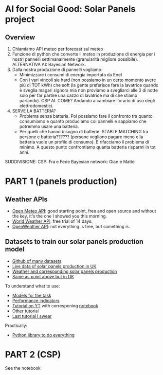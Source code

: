 # AI for Social Good: Solar Panels project

## Overview
1. Chiamiamo API meteo per forecast sul meteo
2. Funzione di python che converte il meteo in produzione di energia per i nostri pannelli settimanalmente (granularità migliore possibile). ALTERNATIVA AI: Bayesian Network.
3. Dalla nostra produzione di pannelli vogliamo:
   * Minimizzare i consumi di energia importata da Enel 
   * Con i vari vincoli sia hard (non possiamo in un certo momento avere più di TOT kWh) che soft (la gente preferisce fare la lavatrice quando è sveglia magari signora mia non proviamo a svegliarci alle 3 di notte solo per far partire una cazzo di lavatrice ma di che stiamo parlando). CSP AI.
    COME? Andando a cambiare l'orario di uso degli elettrodomestici.
4. SERVE LA BATTERIA?
   * Problema senza batteria. Poi possiamo fare il confronto tra quanto consumiamo e quanto produciamo coi pannelli e sappiamo che potremmo usare una batteria.
   * Per quelli che hanno bisogno di batterie: STABLE MATCHING tra persone e batteria?????? (persone vogliono pagare meno e la batteria vuole un profilo di consumo). E rifacciamo il problema di minimo. A questo punto confrontiamo quanta batteria risparmi in tot anni.

SUDDIVISIONE:
CSP: Fra e Fede
Bayesian network: Gian e Matte

# PART 1 (panels production)

## Weather APIs
* [Open Meteo API](https://open-meteo.com/): good starting point, free and open source and without the key, it's the one I showed you this morning.
* [World Weather API](https://www.weatherapi.com/weather/): free trial of 14 days.
* [OpenWeather API](https://openweathermap.org/api): not everything is free, but something is.

## Datasets to train our solar panels production model
* [Github of many datasets](https://github.com/Charlie5DH/Solar-Power-Datasets-and-Resources)
* [Live data of solar panels production in UK](https://www.solar.sheffield.ac.uk/pvlive/)
* [Weather and corresponding solar panels production](https://catalog.data.gov/dataset/nist-campus-photovoltaic-pv-arrays-and-weather-station-data-sets-05b4d)
* [Same as point above but in UK](https://data.london.gov.uk/dataset/photovoltaic--pv--solar-panel-energy-generation-data)

To understand what to use:
* [Models for the task](https://pvpmc.sandia.gov/)
* [Performance indicators](https://trackso.in/knowledge-base/key-performance-indicators-for-solar-pv-plants/)
* [Tutorial on YT](https://www.youtube.com/watch?v=thYLG4JmaFI) with corresponing [notebook](https://towardsdatascience.com/solar-panel-power-generation-analysis-7011cc078900/)
* [Other tutorial](https://www.youtube.com/watch?v=sweUakFg3I8)
* [Last tutorial I swear](https://www.youtube.com/watch?v=gNgKSduzDLY)

Practically:
* [Python library to do everything](https://pvlib-python.readthedocs.io/en/stable/)

# PART 2 (CSP)

See the notebook